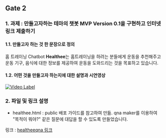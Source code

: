 ## Gate 2

### 1. 과제 : 만들고자하는 테마의 챗봇 MVP Version 0.1을 구현하고 인터넷 링크 제출하기

#### 1.1. 만들고자 하는 것 한 문장으로 정의

홈 트레이닝 Chatbot **Healthee**는 홈트레이닝을 하려는 분들에게 운동을 추천해주고 운동 기구, 음식에 대한 정보를 제공하여 운동을 도와드리는 것을 목표하고 있습니다.

#### 1.2. 어떤 것을 만들고자 하는지에 대한 설명과 시연영상 

[![Video Label](https://img.youtube.com/vi/94DRW2vDCss/0.jpg)](https://youtu.be/94DRW2vDCss)

### 2. 파일 및 링크 설명

* healthee.html : public 배포 가이드를 참고하여 만듦. qna maker를 이용하여 "목적이 뭐야?" 같은 질문에 대답을 할 수 있도록 만들었습니다.

링크 : [healtheeqna 링크](https://htmlpreview.github.io/?https://github.com/yjo5252/chatee/blob/master/Gate2/healtheeqna.html)


